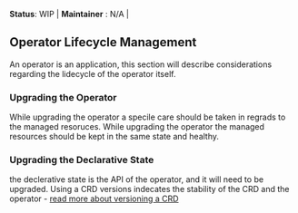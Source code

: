 **Status**: WIP | **Maintainer** : N/A | 

## Operator Lifecycle Management
An operator is an application, this section will describe considerations regarding the lidecycle of the operator itself. 

### Upgrading the Operator
While upgrading the operator a specile care should be taken in regrads to the managed resoruces. While upgrading the operator the managed resources should be kept in the same state and healthy. 

### Upgrading the Declarative State
the declerative state is the API of the operator, and it will need to be upgraded. Using a CRD versions indecates the stability of the CRD and the operator - [read more about versioning a CRD](https://kubernetes.io/docs/tasks/extend-kubernetes/custom-resources/custom-resource-definition-versioning/)
